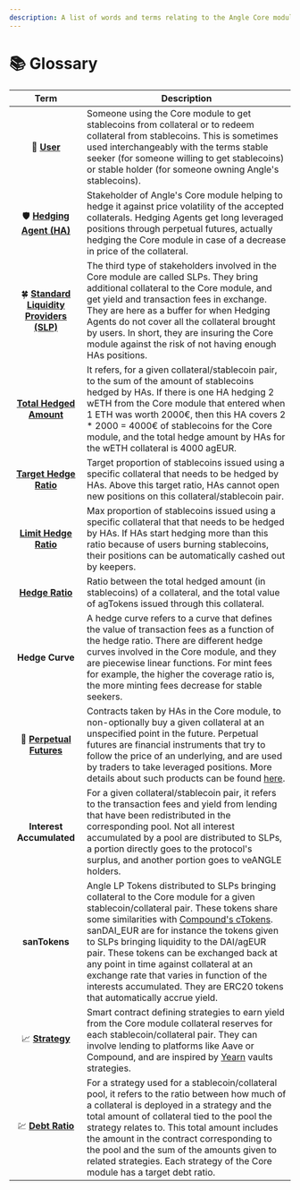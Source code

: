 ```yaml
---
description: A list of words and terms relating to the Angle Core module
---
```


# 📚 Glossary

|                                            Term                                             | Description                                                                                                                                                                                                                                                                                                                                                                                                                                                                                                                          |
| :-----------------------------------------------------------------------------------------: | ------------------------------------------------------------------------------------------------------------------------------------------------------------------------------------------------------------------------------------------------------------------------------------------------------------------------------------------------------------------------------------------------------------------------------------------------------------------------------------------------------------------------------------ |
|                               💱 [**User**](stable-seekers/)                                | Someone using the Core module to get stablecoins from collateral or to redeem collateral from stablecoins. This is sometimes used interchangeably with the terms stable seeker (for someone willing to get stablecoins) or stable holder (for someone owning Angle's stablecoins).                                                                                                                                                                                                                                                   |
|                        🛡️ [**Hedging Agent (HA)**](hedging-agents/)                         | Stakeholder of Angle's Core module helping to hedge it against price volatility of the accepted collaterals. Hedging Agents get long leveraged positions through perpetual futures, actually hedging the Core module in case of a decrease in price of the collateral.                                                                                                                                                                                                                                                               |
|         🍀 [**Standard Liquidity Providers (SLP)**](standard-liquidity-providers/)          | The third type of stakeholders involved in the Core module are called SLPs. They bring additional collateral to the Core module, and get yield and transaction fees in exchange. They are here as a buffer for when Hedging Agents do not cover all the collateral brought by users. In short, they are insuring the Core module against the risk of not having enough HAs positions.                                                                                                                                                |
|               [**Total Hedged Amount**](hedging-agents/#has-covered-amounts)                | It refers, for a given collateral/stablecoin pair, to the sum of the amount of stablecoins hedged by HAs. If there is one HA hedging 2 wETH from the Core module that entered when 1 ETH was worth 2000€, then this HA covers 2 \* 2000 = 4000€ of stablecoins for the Core module, and the total hedge amount by HAs for the wETH collateral is 4000 agEUR.                                                                                                                                                                         |
| [**Target Hedge Ratio**](hedging-agents/faq-ha.md#what-is-exactly-implied-by-hedging-ratio) | Target proportion of stablecoins issued using a specific collateral that needs to be hedged by HAs. Above this target ratio, HAs cannot open new positions on this collateral/stablecoin pair.                                                                                                                                                                                                                                                                                                                                       |
|                [**Limit Hedge Ratio**](hedging-agents/#has-covered-amounts)                 | Max proportion of stablecoins issued using a specific collateral that that needs to be hedged by HAs. If HAs start hedging more than this ratio because of users burning stablecoins, their positions can be automatically cashed out by keepers.                                                                                                                                                                                                                                                                                    |
|    [**Hedge Ratio**](hedging-agents/faq-ha.md#what-is-exactly-implied-by-hedging-ratio)     | Ratio between the total hedged amount (in stablecoins) of a collateral, and the total value of agTokens issued through this collateral.                                                                                                                                                                                                                                                                                                                                                                                              |
|                                       **Hedge Curve**                                       | A hedge curve refers to a curve that defines the value of transaction fees as a function of the hedge ratio. There are different hedge curves involved in the Core module, and they are piecewise linear functions. For mint fees for example, the higher the coverage ratio is, the more minting fees decrease for stable seekers.                                                                                                                                                                                                  |
|                🔮 [**Perpetual Futures**](hedging-agents/#perpetual-futures)                | Contracts taken by HAs in the Core module, to non-optionally buy a given collateral at an unspecified point in the future. Perpetual futures are financial instruments that try to follow the price of an underlying, and are used by traders to take leveraged positions. More details about such products can be found [here](https://academy.binance.com/en/articles/what-are-perpetual-futures-contracts).                                                                                                                       |
|                                  **Interest Accumulated**                                   | For a given collateral/stablecoin pair, it refers to the transaction fees and yield from lending that have been redistributed in the corresponding pool. Not all interest accumulated by a pool are distributed to SLPs, a portion directly goes to the protocol's surplus, and another portion goes to veANGLE holders.                                                                                                                                                                                                             |
|                                        **sanTokens**                                        | Angle LP Tokens distributed to SLPs bringing collateral to the Core module for a given stablecoin/collateral pair. These tokens share some similarities with [Compound's cTokens](https://compound.finance/docs/ctokens). sanDAI_EUR are for instance the tokens given to SLPs bringing liquidity to the DAI/agEUR pair. These tokens can be exchanged back at any point in time against collateral at an exchange rate that varies in function of the interests accumulated. They are ERC20 tokens that automatically accrue yield. |
|                                📈 [**Strategy**](lending.md)                                | Smart contract defining strategies to earn yield from the Core module collateral reserves for each stablecoin/collateral pair. They can involve lending to platforms like Aave or Compound, and are inspired by [Yearn](https://docs.yearn.finance/resources/defi-glossary#yvault) vaults strategies.                                                                                                                                                                                                                                |
|                         💹 [**Debt Ratio**](lending.md#debt-ratio)                          | For a strategy used for a stablecoin/collateral pool, it refers to the ratio between how much of a collateral is deployed in a strategy and the total amount of collateral tied to the pool the strategy relates to. This total amount includes the amount in the contract corresponding to the pool and the sum of the amounts given to related strategies. Each strategy of the Core module has a target debt ratio.                                                                                                               |
